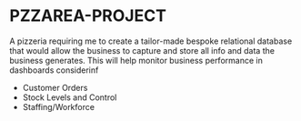 # PZZAREA-PROJECT
A pizzeria requiring me to create a tailor-made bespoke relational database that would allow the business to capture and store all info and data the business generates.
This will help monitor business performance in dashboards considerinf
- Customer Orders
- Stock Levels and Control
- Staffing/Workforce
